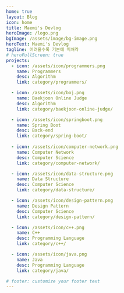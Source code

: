 ```yaml
---
home: true
layout: Blog
icon: home
title: Maemi's Devlog
heroImage: /logo.png
bgImage: /assets/image/bg-image.png
heroText: Maemi's Devlog
tagline: 어려울수록 기본에 미쳐라
# heroFullScreen: true
projects:
  - icon: /assets/icon/programmers.png
    name: Programmers
    desc: Algorithm
    link: category/programmers/

  - icon: /assets/icon/boj.png
    name: Baekjoon Online Judge
    desc: Algorithm
    link: category/baekjoon-online-judge/

  - icon: /assets/icon/springboot.png
    name: Spring Boot
    desc: Back-end
    link: category/spring-boot/
  
  - icon: /assets/icon/computer-network.png
    name: Computer Network
    desc: Computer Science
    link: category/computer-network/

  - icon: /assets/icon/data-structure.png
    name: Data Structure
    desc: Computer Science
    link: category/data-structure/

  - icon: /assets/icon/design-pattern.png
    name: Design Pattern
    desc: Computer Science
    link: category/design-pattern/

  - icon: /assets/icon/c++.png
    name: C++
    desc: Programming Language
    link: category/c++/

  - icon: /assets/icon/java.png
    name: Java
    desc: Programming Language
    link: category/java/

# footer: customize your footer text
---
```


